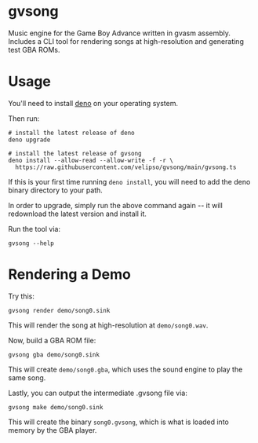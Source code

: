 gvsong
======

Music engine for the Game Boy Advance written in gvasm assembly.  Includes a CLI tool for rendering
songs at high-resolution and generating test GBA ROMs.

Usage
=====

You'll need to install [deno](https://deno.land) on your operating system.

Then run:

```
# install the latest release of deno
deno upgrade

# install the latest release of gvsong
deno install --allow-read --allow-write -f -r \
  https://raw.githubusercontent.com/velipso/gvsong/main/gvsong.ts
```

If this is your first time running `deno install`, you will need to add the deno binary directory to
your path.

In order to upgrade, simply run the above command again -- it will redownload the latest version and
install it.

Run the tool via:

```
gvsong --help
```

Rendering a Demo
================

Try this:

```
gvsong render demo/song0.sink
```

This will render the song at high-resolution at `demo/song0.wav`.

Now, build a GBA ROM file:

```
gvsong gba demo/song0.sink
```

This will create `demo/song0.gba`, which uses the sound engine to play the same song.

Lastly, you can output the intermediate .gvsong file via:

```
gvsong make demo/song0.sink
```

This will create the binary `song0.gvsong`, which is what is loaded into memory by the GBA player.
